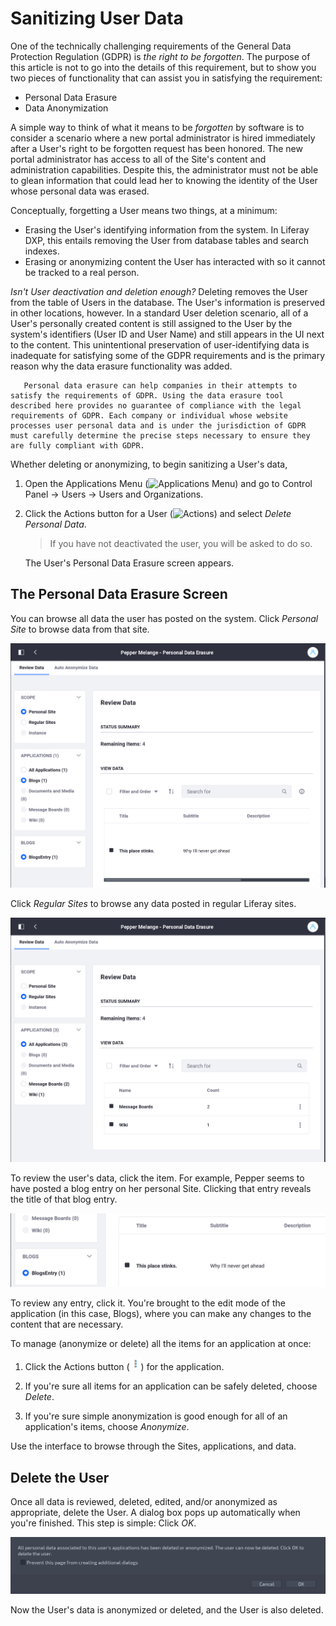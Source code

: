 # Sanitizing User Data

One of the technically challenging requirements of the General Data Protection Regulation (GDPR) is _the right to be forgotten_. The purpose of this article is not to go into the details of this requirement, but to show you two pieces of functionality that can assist you in satisfying the requirement:

- Personal Data Erasure 
- Data Anonymization

A simple way to think of what it means to be _forgotten_ by software is to consider a scenario where a new portal administrator is hired immediately after a User's right to be forgotten request has been honored. The new portal administrator has access to all of the Site's content and administration capabilities. Despite this, the administrator must not be able to glean information that could lead her to knowing the identity of the User whose personal data was erased.

Conceptually, forgetting a User means two things, at a minimum:

* Erasing the User's identifying information from the system. In Liferay DXP, this  entails removing the User from database tables and search indexes.
* Erasing or anonymizing content the User has interacted with so it cannot be tracked to a real person.

_Isn't User deactivation and deletion enough?_
Deleting removes the User from the table of Users in the database. The User's information is preserved in other locations, however. In a standard User deletion scenario, all of a User's personally created content is still assigned to the User by the system's identifiers (User ID and User Name) and still appears in the UI next to the content. This unintentional preservation of user-identifying data is inadequate for satisfying some of the GDPR requirements and is the primary reason why the data erasure functionality was added.

```note::
   Personal data erasure can help companies in their attempts to satisfy the requirements of GDPR. Using the data erasure tool described here provides no guarantee of compliance with the legal requirements of GDPR. Each company or individual whose website processes user personal data and is under the jurisdiction of GDPR must carefully determine the precise steps necessary to ensure they are fully compliant with GDPR.
```

Whether deleting or anonymizing, to begin sanitizing a User's data,

1. Open the Applications Menu (![Applications Menu](../../images/icon-applications-menu.png)) and go to Control Panel &rarr; Users &rarr; Users and Organizations.

1. Click the Actions button for a User (![Actions](../../images/icon-actions.png)) and select *Delete Personal Data*.

   > If you have not deactivated the user, you will be asked to do so.

   The User's Personal Data Erasure screen appears.

## The Personal Data Erasure Screen

You can browse all data the user has posted on the system. Click *Personal Site* to browse data from that site.

![Figure 1: From here, you can browse all data the user posted on his or her personal Site.](./sanitizing-user-data/images/users-data-erasure-personal.png)

Click *Regular Sites* to browse any data posted in regular Liferay sites.

![Figure 2: Choose Regular Sites to browse all data posted by the user on administratively-created Sites.](./sanitizing-user-data/images/users-data-erasure-regular.png)

To review the user's data, click the item. For example, Pepper seems to have posted a blog entry on her personal Site. Clicking that entry reveals the title of that blog entry.

![Figure 3: Pepper's blog entry might need review.](./sanitizing-user-data/images/users-data-erasure-blog.png)

To review any entry, click it. You're brought to the edit mode of the application (in this case, Blogs), where you can make any changes to the content that are necessary. 

To manage (anonymize or delete) all the items for an application at once: 

1. Click the Actions button (![Actions](./sanitizing-user-data/images/icon-actions.png)) for the application.

1. If you're sure all items for an application can be safely deleted, choose *Delete*. 

1. If you're sure simple anonymization is good enough for all of an application's items, choose *Anonymize*.

Use the interface to browse through the Sites, applications, and data. 

## Delete the User

Once all data is reviewed, deleted, edited, and/or anonymized as appropriate, delete the User. A dialog box pops up automatically when you're finished. This step is simple: Click *OK*.

![Figure 4: To finish the data erasure process, delete the User.](./sanitizing-user-data/images/users-delete-user.png)

Now the User's data is anonymized or deleted, and the User is also deleted.
